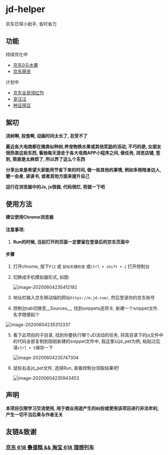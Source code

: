 # jd-helper

京东日常小助手, 省时省力

## 功能

持续优化中

* [京东0元水果](/fruit)
* [京东萌宠](/pet)

计划中

* [京东全民领红包](/red_packet)
* [宠汪汪]()
* [种豆得豆]()


## 絮叨

__浇树啊, 投食啊, 动画时间太长了, 忍受不了__

__最近各大电商都在搞类似种树,养宠物换水果或其他奖励的活动, 不巧的是, 女朋友很热衷这些东西, 看她每天游走于各大电商APP小程序之间, 做任务, 浏览店铺, 签到, 简直是太麻烦了, 所以弄了这么个东西__

__分享出来是希望大家能用节省下来的时间, 做一些其他的事情, 例如多陪陪身边人, 健一会身, 读读书, 或者其他方面来提升自己__

__运行在浏览器中的Js, js很弱, 代码很烂, 将就一下吧__


## 使用方法

__建议使用Chrome浏览器__

#### 注意事项:

1. __Run的时候, 当前打开的页面一定要留在登录后的京东页面中__

#### 步骤

1. 打开chrome, 按下`F12` 或 `鼠标右键检查` 或`Ctrl + shift + i` 打开控制台

2. 切换成手机模拟器形式, 如图:

	![image-20200604235412192](https://ccliuxy-image.oss-cn-beijing.aliyuncs.com/image-20200604235412192.png)

3. 地址栏输入京东移动端的网址`https://m.jd.com/`, 然后登录你的京东账号

4. 控制台tab切换至__Sources__, 找到snippets选项卡, 新建一个snippet文件. 名字随便起个

![image-20200604235312337](https://ccliuxy-image.oss-cn-beijing.aliyuncs.com/image-20200604235312337.png)

5. 看下此项目的子目录, 找到你要执行哪个JD活动的任务, 将其目录下的js文件中的代码全部复制到刚刚新建的snippet文件中, 我这里以jd_pet为例, 粘贴过后请`ctrl + S`保存一下

	![image-20200604235747304](https://ccliuxy-image.oss-cn-beijing.aliyuncs.com/image-20200604235747304.png)

6. 鼠标右击jd_pet文件, 选择Run, 查看控制台领取结果吧!

	![image-20200604235943453](https://ccliuxy-image.oss-cn-beijing.aliyuncs.com/image-20200604235943453.png)

## 声明

__本项目仅限学习交流使用,  用于商业用途产生的纠纷或使用该项目进行非法牟利, 产生一切不当后果与作者无关__

## 友链&致谢

### [京东 618 叠蛋糕 && 淘宝 618 理想列车](https://github.com/zarkin404/sweater)
